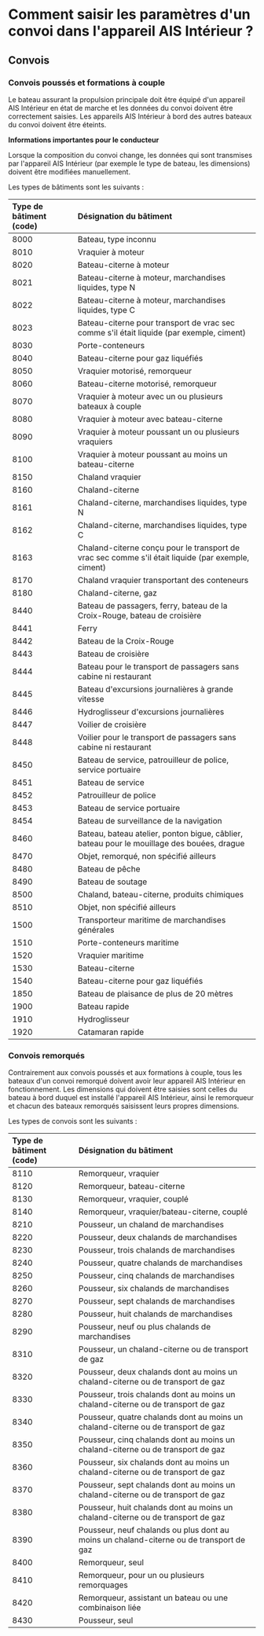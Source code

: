 # Comment saisir les paramètres d'un convoi dans l'appareil AIS Intérieur ?

## **Convois**

### Convois poussés et formations à couple

Le bateau assurant la propulsion principale doit être équipé d'un appareil AIS Intérieur en état de marche et les données du convoi doivent être correctement saisies. Les appareils AIS Intérieur à bord des autres bateaux du convoi doivent être éteints.

**Informations importantes pour le conducteur**

Lorsque la composition du convoi change, les données qui sont transmises par l'appareil AIS Intérieur \(par exemple le type de bateau, les dimensions\) doivent être modifiées manuellement.

Les types de bâtiments sont les suivants :

| **Type de bâtiment \(code\)** | **Désignation du bâtiment** |
| :--- | :--- |
| 8000 | Bateau, type inconnu |
| 8010 | Vraquier à moteur |
| 8020 | Bateau-citerne à moteur |
| 8021 | Bateau-citerne à moteur, marchandises liquides, type N |
| 8022 | Bateau-citerne à moteur, marchandises liquides, type C |
| 8023 | Bateau-citerne pour transport de vrac sec comme s'il était liquide \(par exemple, ciment\) |
| 8030 | Porte-conteneurs |
| 8040 | Bateau-citerne pour gaz liquéfiés |
| 8050 | Vraquier motorisé, remorqueur |
| 8060 | Bateau-citerne motorisé, remorqueur |
| 8070 | Vraquier à moteur avec un ou plusieurs bateaux à couple |
| 8080 | Vraquier à moteur avec bateau-citerne |
| 8090 | Vraquier à moteur poussant un ou plusieurs vraquiers |
| 8100 | Vraquier à moteur poussant au moins un bateau-citerne |
| 8150 | Chaland vraquier |
| 8160 | Chaland-citerne |
| 8161 | Chaland-citerne, marchandises liquides, type N |
| 8162 | Chaland-citerne, marchandises liquides, type C |
| 8163 | Chaland-citerne conçu pour le transport de vrac sec comme s'il était liquide \(par exemple, ciment\) |
| 8170 | Chaland vraquier transportant des conteneurs |
| 8180 | Chaland-citerne, gaz |
| 8440 | Bateau de passagers, ferry, bateau de la Croix-Rouge, bateau de croisière |
| 8441 | Ferry |
| 8442 | Bateau de la Croix-Rouge |
| 8443 | Bateau de croisière |
| 8444 | Bateau pour le transport de passagers sans cabine ni restaurant |
| 8445 | Bateau d'excursions journalières à grande vitesse |
| 8446 | Hydroglisseur d'excursions journalières |
| 8447 | Voilier de croisière |
| 8448 | Voilier pour le transport de passagers sans cabine ni restaurant |
| 8450 | Bateau de service, patrouilleur de police, service portuaire |
| 8451 | Bateau de service |
| 8452 | Patrouilleur de police |
| 8453 | Bateau de service portuaire |
| 8454 | Bateau de surveillance de la navigation |
| 8460 | Bateau, bateau atelier, ponton bigue, câblier, bateau pour le mouillage des bouées, drague |
| 8470 | Objet, remorqué, non spécifié ailleurs |
| 8480 | Bateau de pêche |
| 8490 | Bateau de soutage |
| 8500 | Chaland, bateau-citerne, produits chimiques |
| 8510 | Objet, non spécifié ailleurs |
| 1500 | Transporteur maritime de marchandises générales |
| 1510 | Porte-conteneurs maritime |
| 1520 | Vraquier maritime |
| 1530 | Bateau-citerne |
| 1540 | Bateau-citerne pour gaz liquéfiés |
| 1850 | Bateau de plaisance de plus de 20 mètres |
| 1900 | Bateau rapide |
| 1910 | Hydroglisseur |
| 1920 | Catamaran rapide |

### Convois remorqués

Contrairement aux convois poussés et aux formations à couple, tous les bateaux d'un convoi remorqué doivent avoir leur appareil AIS Intérieur en fonctionnement. Les dimensions qui doivent être saisies sont celles du bateau à bord duquel est installé l'appareil AIS Intérieur, ainsi le remorqueur et chacun des bateaux remorqués saisissent leurs propres dimensions.

Les types de convois sont les suivants :

| **Type de bâtiment \(code\)** | **Désignation du bâtiment** |
| :--- | :--- |
| 8110 | Remorqueur, vraquier |
| 8120 | Remorqueur, bateau-citerne |
| 8130 | Remorqueur, vraquier, couplé |
| 8140 | Remorqueur, vraquier/bateau-citerne, couplé |
| 8210 | Pousseur, un chaland de marchandises |
| 8220 | Pousseur, deux chalands de marchandises |
| 8230 | Pousseur, trois chalands de marchandises |
| 8240 | Pousseur, quatre chalands de marchandises |
| 8250 | Pousseur, cinq chalands de marchandises |
| 8260 | Pousseur, six chalands de marchandises |
| 8270 | Pousseur, sept chalands de marchandises |
| 8280 | Pousseur, huit chalands de marchandises |
| 8290 | Pousseur, neuf ou plus chalands de marchandises |
| 8310 | Pousseur, un chaland-citerne ou de transport de gaz |
| 8320 | Pousseur, deux chalands dont au moins un chaland-citerne ou de transport de gaz |
| 8330 | Pousseur, trois chalands dont au moins un chaland-citerne ou de transport de gaz |
| 8340 | Pousseur, quatre chalands dont au moins un chaland-citerne ou de transport de gaz |
| 8350 | Pousseur, cinq chalands dont au moins un chaland-citerne ou de transport de gaz |
| 8360 | Pousseur, six chalands dont au moins un chaland-citerne ou de transport de gaz |
| 8370 | Pousseur, sept chalands dont au moins un chaland-citerne ou de transport de gaz |
| 8380 | Pousseur, huit chalands dont au moins un chaland-citerne ou de transport de gaz |
| 8390 | Pousseur, neuf chalands ou plus dont au moins un chaland-citerne ou de transport de gaz |
| 8400 | Remorqueur, seul |
| 8410 | Remorqueur, pour un ou plusieurs remorquages |
| 8420 | Remorqueur, assistant un bateau ou une combinaison liée |
| 8430 | Pousseur, seul |

